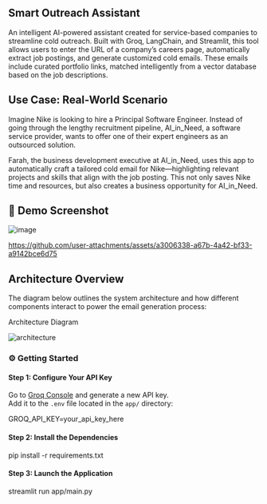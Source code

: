 ## Smart Outreach Assistant
An intelligent AI-powered assistant created for service-based companies to streamline cold outreach. Built with Groq, LangChain, and Streamlit, this tool allows users to enter the URL of a company’s careers page, automatically extract job postings, and generate customized cold emails. These emails include curated portfolio links, matched intelligently from a vector database based on the job descriptions.

## Use Case: Real-World Scenario
Imagine Nike is looking to hire a Principal Software Engineer. Instead of going through the lengthy recruitment pipeline, AI_in_Need, a software service provider, wants to offer one of their expert engineers as an outsourced solution.

Farah, the business development executive at AI_in_Need, uses this app to automatically craft a tailored cold email for Nike—highlighting relevant projects and skills that align with the job posting. This not only saves Nike time and resources, but also creates a business opportunity for AI_in_Need.

## 📸 Demo Screenshot
![image](https://github.com/user-attachments/assets/df906e0b-4f9b-4d11-a690-62eebbcd30f1)




https://github.com/user-attachments/assets/a3006338-a67b-4a42-bf33-a9142bce6d75



## Architecture Overview
The diagram below outlines the system architecture and how different components interact to power the email generation process:


 Architecture Diagram

![architecture](https://github.com/user-attachments/assets/5c6abb07-f397-4d6c-a147-023cc816edaa)

### ⚙ Getting Started

#### Step 1: Configure Your API Key
Go to [Groq Console](https://console.groq.com/keys) and generate a new API key.  
Add it to the `.env` file located in the `app/` directory:

GROQ_API_KEY=your_api_key_here



#### Step 2: Install the Dependencies

pip install -r requirements.txt



#### Step 3: Launch the Application

streamlit run app/main.py



